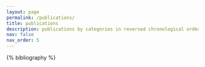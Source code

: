 ```yaml
---
layout: page
permalink: /publications/
title: publications
description: publications by categories in reversed chronological order. generated by jekyll-scholar.
nav: false
nav_order: 5
---
```






<div class="publications">

{% bibliography %}

</div>
